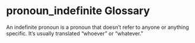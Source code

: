 # pronoun_indefinite Glossary
An indefinite pronoun is a pronoun that doesn’t refer to anyone or anything specific. It’s usually translated “whoever” or “whatever.”
